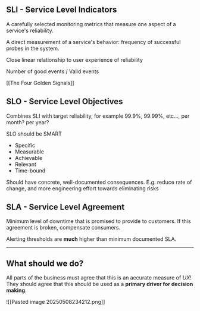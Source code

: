 ## SLI - Service Level Indicators

A carefully selected monitoring metrics that measure one aspect of a service's reliability.

A direct measurement of a service's behavior: frequency of successful probes in the system. 

Close linear relationship to user experience of reliability

Number of good events / Valid events

[[The Four Golden Signals]]

## SLO - Service Level Objectives

Combines SLI with target reliability, for example 99.9%, 99.99%, etc..., per month? per year?

SLO should be SMART
- Specific
- Measurable
- Achievable
- Relevant
- Time-bound

Should have concrete, well-documented consequences. E.g. reduce rate of change, and more engineering effort towards eliminating risks

## SLA - Service Level Agreement

Minimum level of downtime that is promised to provide to customers. If this agreement is broken, compensate consumers.

Alerting thresholds are **much** higher than minimum documented SLA.

---
## What should we do?

All parts of the business must agree that this is an accurate measure of *UX*! They should agree that this should be used as a **primary driver for decision making**.

![[Pasted image 20250508234212.png]]

